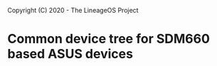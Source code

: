 Copyright (C) 2020 - The LineageOS Project

Common device tree for SDM660 based ASUS devices
================================================
